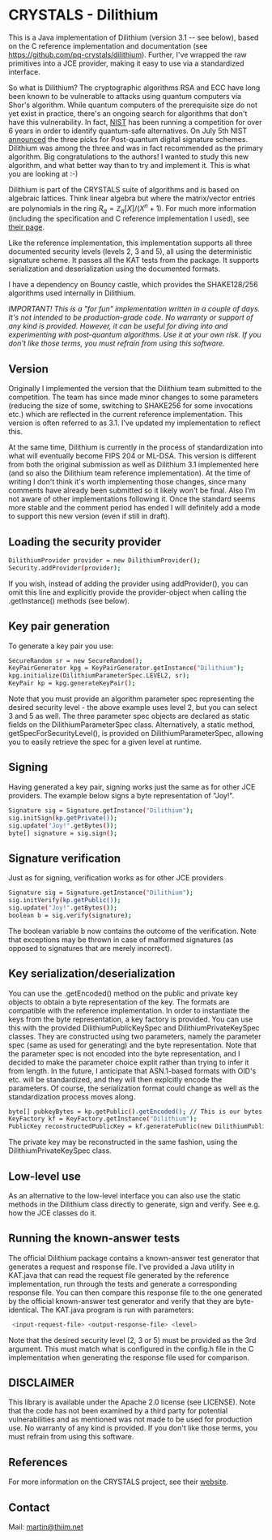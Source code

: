 # CRYSTALS - Dilithium

This is a Java implementation of Dilithium (version 3.1 -- see below), based on the C reference implementation and documentation (see https://github.com/pq-crystals/dilithium). Further, I've wrapped the raw primitives into a JCE provider, making it easy to use via a standardized interface. 

So what is Dilithium? The cryptographic algorithms RSA and ECC have long been known to be vulnerable to attacks using quantum computers via Shor's algorithm. While quantum computers of the prerequisite size do not yet exist in practice, there's an ongoing search for algorithms that don't have this vulnerability. In fact, [NIST](https://www.nist.gov/) has been running a competition for over 6 years in order to identify quantum-safe alternatives. On July 5th NIST [announced](https://www.nist.gov/news-events/news/2022/07/nist-announces-first-four-quantum-resistant-cryptographic-algorithms) the three picks for Post-quantum digital signature schemes. Dilithium was among the three and was in fact recommended as the primary algorithm. Big congratulations to the authors! I wanted to study this new algorithm, and what better way than to try and implement it. This is what you are looking at :-)

Dilithium is part of the CRYSTALS suite of algorithms and is based on algebraic lattices. Think linear algebra but where the matrix/vector entries are polynomials in the ring $R_q = \mathbb{Z}_q[X]/(X^n+1)$. For much more information (including the specification and C reference implementation I used), see [their page](https://pq-crystals.org/index.shtml).

Like the reference implementation, this implementation supports all three documented security levels (levels 2, 3 and 5), all using the deterministic signature scheme. It passes all the KAT tests from the package. It supports serialization and deserialization using the documented formats.

I have a dependency on Bouncy castle, which provides the SHAKE128/256 algorithms used internally in Dilithium.

*IMPORTANT! This is a "for fun" implementation written in a couple of days. It's not intended to be production-grade code. No warranty or support of any kind is provided. However, it can be useful for diving into and experimenting with post-quantum algorithms. Use it at your own risk. If you don't like those terms, you must refrain from using this software.*

## Version
Originally I implemented the version that the Dilithium team submitted to the competition. The team has since made minor changes to some parameters (reducing the size of some, switching to SHAKE256 for some invocations etc.) which are reflected in the current reference implementation. This version is often referred to as 3.1. I've updated my implementation to reflect this.

At the same time, Dilithium is currently in the process of standardization into what will eventually become FIPS 204 or ML-DSA. This version is different from both the original submission as well as Dilithium 3.1 implemented here (and so also the Dilithium team reference implementation). At the time of writing I don't think it's worth implementing those changes, since many comments have already been submitted so it likely won't be final. Also I'm not aware of other implementations following it. Once the standard seems more stable and the comment period has ended I will definitely add a mode to support this new version (even if still in draft).

## Loading the security provider

```bash
DilithiumProvider provider = new DilithiumProvider();
Security.addProvider(provider);
```

If you wish, instead of adding the provider using addProvider(), you can omit this line and explicitly provide the provider-object when calling the .getInstance() methods (see below).

## Key pair generation
To generate a key pair you use:

```bash
SecureRandom sr = new SecureRandom();
KeyPairGenerator kpg = KeyPairGenerator.getInstance("Dilithium");
kpg.initialize(DilithiumParameterSpec.LEVEL2, sr);			
KeyPair kp = kpg.generateKeyPair();
```

Note that you must provide an algorithm parameter spec representing the desired security level - the above example uses level 2, but you can select 3 and 5 as well. The three parameter spec objects are declared as static fields on the DilithiumParameterSpec class. Alternatively, a static method, getSpecForSecurityLevel(), is provided on DilithiumParameterSpec, allowing you to easily retrieve the spec for a given level at runtime. 

## Signing
Having generated a key pair, signing works just the same as for other JCE providers. The example below signs a byte representation of "Joy!".

```bash
Signature sig = Signature.getInstance("Dilithium");
sig.initSign(kp.getPrivate());
sig.update("Joy!".getBytes());
byte[] signature = sig.sign();
```
## Signature verification
Just as for signing, verification works as for other JCE providers

```bash
Signature sig = Signature.getInstance("Dilithium");
sig.initVerify(kp.getPublic());
sig.update("Joy!".getBytes());
boolean b = sig.verify(signature);
```
The boolean variable b now contains the outcome of the verification. Note that exceptions may be thrown in case of malformed signatures (as opposed to signatures that are merely incorrect). 

## Key serialization/deserialization
You can use the .getEncoded() method on the public and private key objects to obtain a byte representation of the key. The formats are compatible with the reference implementation.
In order to instantiate the keys from the byte representation, a key factory is provided. You can use this with the provided DilithiumPublicKeySpec and DilithiumPrivateKeySpec classes.
They are constructed using two parameters, namely the parameter spec (same as used for generating) and the byte representation. Note that the parameter spec is not encoded into the byte representation, and I decided to make the parameter choice explit rather than trying to infer it from length. In the future, I anticipate that ASN.1-based formats with OID's etc. will be standardized, and they will then explcitly encode the parameters. Of course, the serialization format could change as well as the standardization process moves along.

```bash
byte[] pubkeyBytes = kp.getPublic().getEncoded(); // This is our bytes to be instantiated
KeyFactory kf = KeyFactory.getInstance("Dilithium");
PublicKey reconstructedPublicKey = kf.generatePublic(new DilithiumPublicKeySpec(spec, pubkeyBytes));
```

The private key may be reconstructed in the same fashion, using the DilithiumPrivateKeySpec class.

## Low-level use
As an alternative to the low-level interface you can also use the static methods in the Dilithium class directly to generate, sign and verify. See e.g. how the JCE classes do it.

## Running the known-answer tests
The official Dilithium package contains a known-answer test generator that generates a request and response file. I've provided a Java utility in KAT.java that can read the 
request file generated by the reference implementation, run through the tests and generate a corresponding response file. You can then compare this response file to the one
generated by the official known-answer test generator and verify that they are byte-identical. The KAT.java program is run with parameters: 

```bash
 <input-request-file> <output-response-file> <level>
```
Note that the desired security level (2, 3 or 5) must be provided as the 3rd argument. This must match what is configured in the config.h file in the C implementation when generating the response file used for comparison.

## DISCLAIMER
This library is available under the Apache 2.0 license (see LICENSE). Note that the code has not been examined by a third party for potential vulnerabilities and as mentioned was not made to be used for production use. No warranty of any kind is provided. If you don't like those terms, you must refrain from using this software.

## References
For more information on the CRYSTALS project, see their [website](https://pq-crystals.org/index.shtml).

## Contact
Mail: martin@thiim.net
